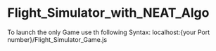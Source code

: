 # Flight_Simulator_with_NEAT_Algo
To launch the only Game use th following Syntax:
localhost:{your Port number}/Flight_Simulator_Game.js
